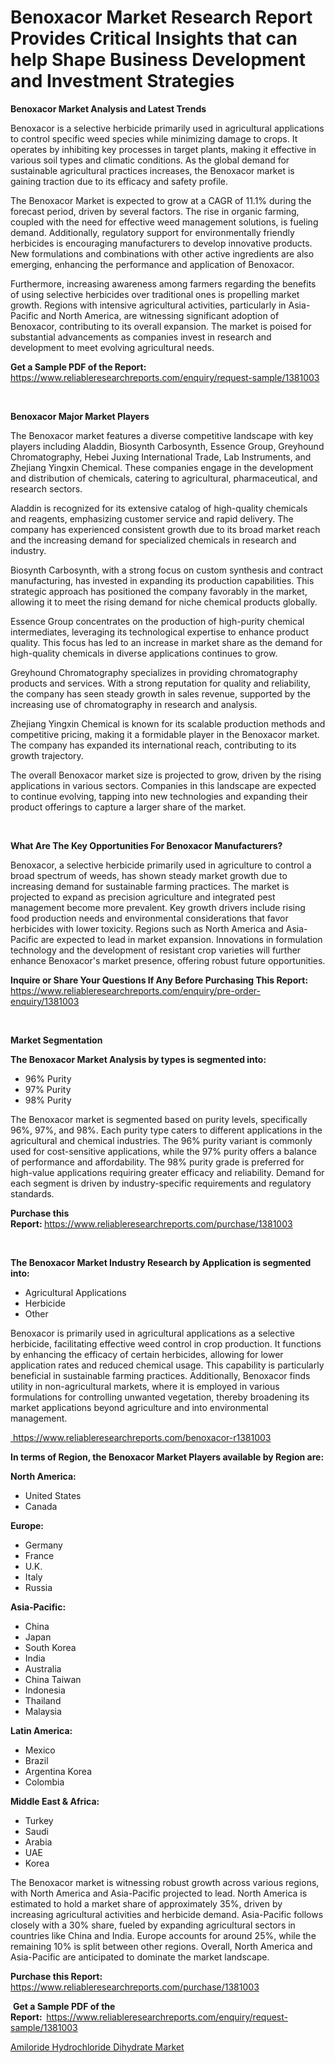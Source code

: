 <p><h1>Benoxacor Market Research Report Provides Critical Insights that can help Shape Business Development and Investment Strategies</h1></p><p><strong>Benoxacor Market Analysis and Latest Trends</strong></p>
<p><p>Benoxacor is a selective herbicide primarily used in agricultural applications to control specific weed species while minimizing damage to crops. It operates by inhibiting key processes in target plants, making it effective in various soil types and climatic conditions. As the global demand for sustainable agricultural practices increases, the Benoxacor market is gaining traction due to its efficacy and safety profile.</p><p>The Benoxacor Market is expected to grow at a CAGR of 11.1% during the forecast period, driven by several factors. The rise in organic farming, coupled with the need for effective weed management solutions, is fueling demand. Additionally, regulatory support for environmentally friendly herbicides is encouraging manufacturers to develop innovative products. New formulations and combinations with other active ingredients are also emerging, enhancing the performance and application of Benoxacor.</p><p>Furthermore, increasing awareness among farmers regarding the benefits of using selective herbicides over traditional ones is propelling market growth. Regions with intensive agricultural activities, particularly in Asia-Pacific and North America, are witnessing significant adoption of Benoxacor, contributing to its overall expansion. The market is poised for substantial advancements as companies invest in research and development to meet evolving agricultural needs.</p></p>
<p><strong>Get a Sample PDF of the Report:&nbsp;</strong> <a href="https://www.reliableresearchreports.com/enquiry/request-sample/1381003?utm_campaign=3053&utm_medium=2&utm_source=Github&utm_content=ia&utm_term=31032025&utm_id=benoxacor">https://www.reliableresearchreports.com/enquiry/request-sample/1381003</a></p>
<p>&nbsp;</p>
<p><strong>Benoxacor Major Market Players</strong></p>
<p><p>The Benoxacor market features a diverse competitive landscape with key players including Aladdin, Biosynth Carbosynth, Essence Group, Greyhound Chromatography, Hebei Juxing International Trade, Lab Instruments, and Zhejiang Yingxin Chemical. These companies engage in the development and distribution of chemicals, catering to agricultural, pharmaceutical, and research sectors.</p><p>Aladdin is recognized for its extensive catalog of high-quality chemicals and reagents, emphasizing customer service and rapid delivery. The company has experienced consistent growth due to its broad market reach and the increasing demand for specialized chemicals in research and industry.</p><p>Biosynth Carbosynth, with a strong focus on custom synthesis and contract manufacturing, has invested in expanding its production capabilities. This strategic approach has positioned the company favorably in the market, allowing it to meet the rising demand for niche chemical products globally.</p><p>Essence Group concentrates on the production of high-purity chemical intermediates, leveraging its technological expertise to enhance product quality. This focus has led to an increase in market share as the demand for high-quality chemicals in diverse applications continues to grow.</p><p>Greyhound Chromatography specializes in providing chromatography products and services. With a strong reputation for quality and reliability, the company has seen steady growth in sales revenue, supported by the increasing use of chromatography in research and analysis.</p><p>Zhejiang Yingxin Chemical is known for its scalable production methods and competitive pricing, making it a formidable player in the Benoxacor market. The company has expanded its international reach, contributing to its growth trajectory.</p><p>The overall Benoxacor market size is projected to grow, driven by the rising applications in various sectors. Companies in this landscape are expected to continue evolving, tapping into new technologies and expanding their product offerings to capture a larger share of the market.</p></p>
<p>&nbsp;</p>
<p><strong>What Are The Key Opportunities For Benoxacor Manufacturers?</strong></p>
<p><p>Benoxacor, a selective herbicide primarily used in agriculture to control a broad spectrum of weeds, has shown steady market growth due to increasing demand for sustainable farming practices. The market is projected to expand as precision agriculture and integrated pest management become more prevalent. Key growth drivers include rising food production needs and environmental considerations that favor herbicides with lower toxicity. Regions such as North America and Asia-Pacific are expected to lead in market expansion. Innovations in formulation technology and the development of resistant crop varieties will further enhance Benoxacor's market presence, offering robust future opportunities.</p></p>
<p><strong>Inquire or Share Your Questions If Any Before Purchasing This Report:</strong> <a href="https://www.reliableresearchreports.com/enquiry/pre-order-enquiry/1381003?utm_campaign=3053&utm_medium=2&utm_source=Github&utm_content=ia&utm_term=31032025&utm_id=benoxacor">https://www.reliableresearchreports.com/enquiry/pre-order-enquiry/1381003</a></p>
<p>&nbsp;</p>
<p><strong>Market Segmentation</strong></p>
<p><strong>The Benoxacor Market Analysis by types is segmented into:</strong></p>
<p><ul><li>96% Purity</li><li>97% Purity</li><li>98% Purity</li></ul></p>
<p><p>The Benoxacor market is segmented based on purity levels, specifically 96%, 97%, and 98%. Each purity type caters to different applications in the agricultural and chemical industries. The 96% purity variant is commonly used for cost-sensitive applications, while the 97% purity offers a balance of performance and affordability. The 98% purity grade is preferred for high-value applications requiring greater efficacy and reliability. Demand for each segment is driven by industry-specific requirements and regulatory standards.</p></p>
<p><strong>Purchase this Report:&nbsp;</strong><a href="https://www.reliableresearchreports.com/purchase/1381003?utm_campaign=3053&utm_medium=2&utm_source=Github&utm_content=ia&utm_term=31032025&utm_id=benoxacor">https://www.reliableresearchreports.com/purchase/1381003</a></p>
<p>&nbsp;</p>
<p><strong>The Benoxacor Market Industry Research by Application is segmented into:</strong></p>
<p><ul><li>Agricultural Applications</li><li>Herbicide</li><li>Other</li></ul></p>
<p><p>Benoxacor is primarily used in agricultural applications as a selective herbicide, facilitating effective weed control in crop production. It functions by enhancing the efficacy of certain herbicides, allowing for lower application rates and reduced chemical usage. This capability is particularly beneficial in sustainable farming practices. Additionally, Benoxacor finds utility in non-agricultural markets, where it is employed in various formulations for controlling unwanted vegetation, thereby broadening its market applications beyond agriculture and into environmental management.</p></p>
<p><a href="https://www.reliableresearchreports.com/benoxacor-r1381003?utm_campaign=3053&utm_medium=2&utm_source=Github&utm_content=ia&utm_term=31032025&utm_id=benoxacor">&nbsp;https://www.reliableresearchreports.com/benoxacor-r1381003</a></p>
<p><strong>In terms of Region, the Benoxacor Market Players available by Region are:</strong></p>
<p>
    <p> <strong> North America: </strong>
        <ul>
            <li>United States</li>
            <li>Canada</li>
        </ul>
        </p> 
    <p> <strong> Europe: </strong>
        <ul>
            <li>Germany</li>
            <li>France</li>
            <li>U.K.</li>
            <li>Italy</li>
            <li>Russia</li>
        </ul>
        </p> 
    <p> <strong> Asia-Pacific: </strong>
        <ul>
            <li>China</li>
            <li>Japan</li>
            <li>South Korea</li>
            <li>India</li>
            <li>Australia</li>
            <li>China Taiwan</li>
            <li>Indonesia</li>
            <li>Thailand</li>
            <li>Malaysia</li>
        </ul>
        </p> 
    <p> <strong> Latin America: </strong>
        <ul>
            <li>Mexico</li>
            <li>Brazil</li>
            <li>Argentina Korea</li>
            <li>Colombia</li>
        </ul>
        </p> 
    <p> <strong> Middle East & Africa: </strong>
        <ul>
            <li>Turkey</li>
            <li>Saudi</li>
            <li>Arabia</li>
            <li>UAE</li>
            <li>Korea</li>
        </ul>
    </p>
    </p>
<p><p>The Benoxacor market is witnessing robust growth across various regions, with North America and Asia-Pacific projected to lead. North America is estimated to hold a market share of approximately 35%, driven by increasing agricultural activities and herbicide demand. Asia-Pacific follows closely with a 30% share, fueled by expanding agricultural sectors in countries like China and India. Europe accounts for around 25%, while the remaining 10% is split between other regions. Overall, North America and Asia-Pacific are anticipated to dominate the market landscape.</p></p>
<p><strong>Purchase this Report: </strong><a href="https://www.reliableresearchreports.com/purchase/1381003?utm_campaign=3053&utm_medium=2&utm_source=Github&utm_content=ia&utm_term=31032025&utm_id=benoxacor">https://www.reliableresearchreports.com/purchase/1381003</a></p>
<p>&nbsp;<strong>Get a Sample PDF of the Report:&nbsp;&nbsp;</strong><a href="https://www.reliableresearchreports.com/enquiry/request-sample/1381003?utm_campaign=3053&utm_medium=2&utm_source=Github&utm_content=ia&utm_term=31032025&utm_id=benoxacor">https://www.reliableresearchreports.com/enquiry/request-sample/1381003</a></p>
<p><strong></strong></p>
<p><p><a href="https://github.com/saeiddaemo/Market-Research-Report-List-1/blob/main/amiloride-hydrochloride-dihydrate-market.md?utm_campaign=3053&utm_medium=2&utm_source=Github&utm_content=ia&utm_term=31032025&utm_id=benoxacor">Amiloride Hydrochloride Dihydrate Market</a></p></p>